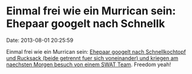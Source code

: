 Einmal frei wie ein Murrican sein: Ehepaar googelt nach Schnellk
================================================================

Date: 2013-08-01 20:25:59

Einmal frei wie ein Murrican sein: [Ehepaar googelt nach Schnellkochtopf
und Rucksack (beide getrennt fuer sich voneinander) und kriegen am
naechsten Morgen besuch von einem SWAT
Team](http://www.theatlanticwire.com/national/2013/08/government-knocking-doors-because-google-searches/67864/).
Freedom yeah!

